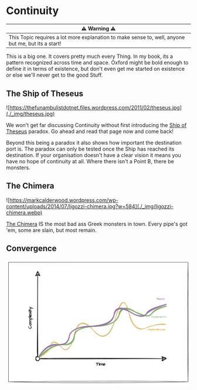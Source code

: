 # Continuity

| ⚠️ __Warning__ ⚠️  |
|-|
| This Topic requires a lot more explanation to make sense to, well, anyone but me, but its a start! |

This is a big one. It covers pretty much every Thing. In my book, its a pattern recognized across time and space. Oxford might be bold enough to define it in terms of existence, but don't even get me started on existence or else we'll never get to the good Stuff.

[#]:> (EXPAND: blah blah business continuity blah blah)


## The Ship of Theseus

![https://thefunambulistdotnet.files.wordpress.com/2011/02/theseus.jpg](./_img/theseus.jpg)

We won't get far discussing Continuity without first introducing the [Ship of
Theseus](https://en.wikipedia.org/wiki/Ship_of_Theseus) paradox. Go ahead and read that page now and come back!

[#]:> (POINT: Explain ship of theseus in own words)

Beyond this being a paradox it also shows how important the destination port is. The paradox can only be tested once the Ship has reached its destination. If your organisation doesn't have a clear vision it means you have no hope of continuity at all. Where there isn't a Point B, there be monsters.

## The Chimera

![https://markcalderwood.wordpress.com/wp-content/uploads/2014/07/ligozzi-chimera.jpg?w=584](./_img/ligozzi-chimera.webp)

[The Chimera](https://en.wikipedia.org/wiki/Chimera_(mythology)) IS the most bad ass Greek monsters in town. Every pipe's got 'em, some are slain, but most remain.

[#]:> (EXPAND: point B is vision. Without vision you get a chimera. if everyone isn't aligned with that vision you get a chimera. if the vision is broken you get a chimera)


## Convergence

<img src="./_img/convergence_over_time.png" style="width:600px;"/>

